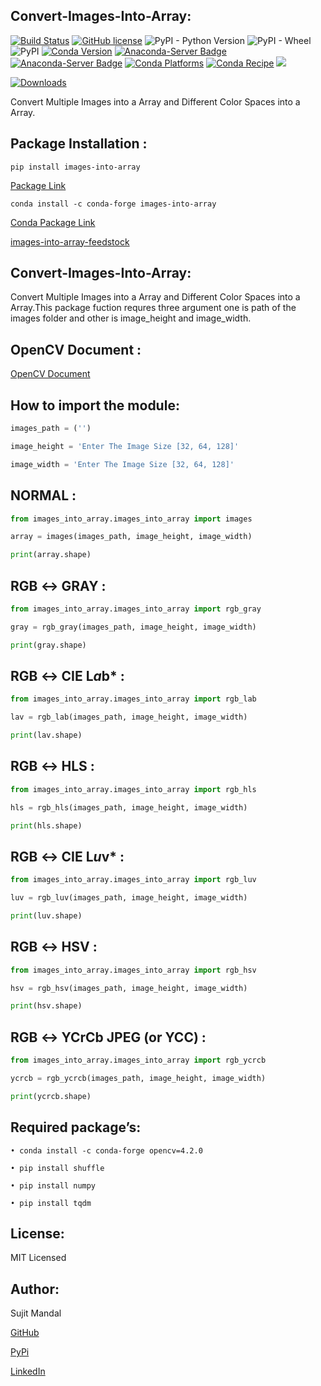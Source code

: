 ## Convert-Images-Into-Array:
[![Build Status](https://travis-ci.org/sujitmandal/images-into-array.svg?branch=master)](https://travis-ci.org/sujitmandal/images-into-array) [![GitHub license](https://img.shields.io/github/license/sujitmandal/images-into-array)](https://github.com/sujitmandal/images-into-array/blob/master/LICENSE) ![PyPI - Python Version](https://img.shields.io/pypi/pyversions/images-into-array) ![PyPI - Wheel](https://img.shields.io/pypi/wheel/images-into-array) ![PyPI](https://img.shields.io/pypi/v/images-into-array) [![Conda Version](https://img.shields.io/conda/vn/conda-forge/images-into-array.svg)](https://anaconda.org/conda-forge/images-into-array) [![Anaconda-Server Badge](https://anaconda.org/conda-forge/images-into-array/badges/version.svg)](https://anaconda.org/conda-forge/images-into-array) [![Anaconda-Server Badge](https://anaconda.org/conda-forge/images-into-array/badges/installer/conda.svg)](https://conda.anaconda.org/conda-forge) [![Conda Platforms](https://img.shields.io/conda/pn/conda-forge/images-into-array.svg)](https://anaconda.org/conda-forge/images-into-array) [![Conda Recipe](https://img.shields.io/badge/recipe-images--into--array-green.svg)](https://anaconda.org/conda-forge/images-into-array) ![](https://dev.azure.com/conda-forge/feedstock-builds/_apis/build/status/images-into-array-feedstock?branchName=main)

[![Downloads](https://pepy.tech/badge/images-into-array)](https://pepy.tech/project/images-into-array) 

Convert Multiple Images into a Array and Different Color Spaces into a Array.

## Package Installation  : 
```
pip install images-into-array
```
[Package Link](https://pypi.org/project/images-into-array/)

```
conda install -c conda-forge images-into-array
```
[Conda Package Link](https://anaconda.org/conda-forge/images-into-array)

[images-into-array-feedstock](https://github.com/conda-forge/images-into-array-feedstock)


## Convert-Images-Into-Array:
Convert Multiple Images into a Array and Different Color Spaces into a Array.This package fuction requres three argument one is path of the images folder and other is image_height and image_width.

OpenCV Document :
-----------------
[OpenCV Document](https://docs.opencv.org/3.4/de/d25/imgproc_color_conversions.html)

## How to import the module:
```python
images_path = ('')

image_height = 'Enter The Image Size [32, 64, 128]'

image_width = 'Enter The Image Size [32, 64, 128]'
```
## NORMAL :
```python
from images_into_array.images_into_array import images

array = images(images_path, image_height, image_width)

print(array.shape)
```
## RGB ↔ GRAY :
```python
from images_into_array.images_into_array import rgb_gray

gray = rgb_gray(images_path, image_height, image_width)

print(gray.shape)
```
## RGB ↔ CIE L*a*b* :
```python
from images_into_array.images_into_array import rgb_lab

lav = rgb_lab(images_path, image_height, image_width)

print(lav.shape)
```
## RGB ↔ HLS :
```python
from images_into_array.images_into_array import rgb_hls

hls = rgb_hls(images_path, image_height, image_width)

print(hls.shape)
```
## RGB ↔ CIE L*u*v* :
```python
from images_into_array.images_into_array import rgb_luv

luv = rgb_luv(images_path, image_height, image_width)

print(luv.shape)
```
## RGB ↔ HSV :
```python
from images_into_array.images_into_array import rgb_hsv

hsv = rgb_hsv(images_path, image_height, image_width)

print(hsv.shape)
```
## RGB ↔ YCrCb JPEG (or YCC) :
```python
from images_into_array.images_into_array import rgb_ycrcb

ycrcb = rgb_ycrcb(images_path, image_height, image_width)

print(ycrcb.shape)
```

## Required package’s:
```
• conda install -c conda-forge opencv=4.2.0

• pip install shuffle

• pip install numpy

• pip install tqdm
```
## License:
MIT Licensed

## Author:
Sujit Mandal

[GitHub](https://github.com/sujitmandal)

[PyPi](https://pypi.org/user/sujitmandal/)

[LinkedIn](https://www.linkedin.com/in/sujit-mandal-91215013a/)
